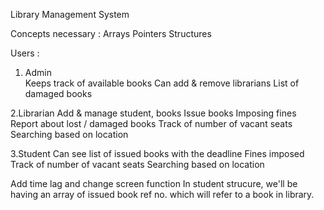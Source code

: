 Library Management System

Concepts necessary : 
Arrays
Pointers
Structures


Users : 
1. Admin  
  Keeps track of available books
  Can add & remove librarians 
  List of damaged books

2.Librarian
  Add & manage student, books
  Issue books
  Imposing fines
  Report about lost / damaged books
  Track of number of vacant seats
  Searching based on location

3.Student
  Can see list of issued books with the deadline
  Fines imposed
  Track of number of vacant seats
  Searching based on location


Add time lag and change screen function
In student strucure, we'll be having an array of issued book ref no. which will refer to a book in library.

